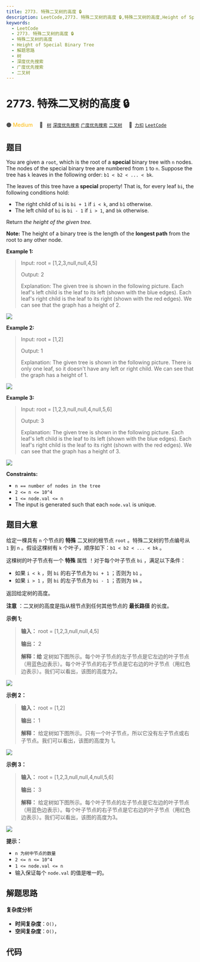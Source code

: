 ```yaml
---
title: 2773. 特殊二叉树的高度 🔒
description: LeetCode,2773. 特殊二叉树的高度 🔒,特殊二叉树的高度,Height of Special Binary Tree,解题思路,树,深度优先搜索,广度优先搜索,二叉树
keywords:
  - LeetCode
  - 2773. 特殊二叉树的高度 🔒
  - 特殊二叉树的高度
  - Height of Special Binary Tree
  - 解题思路
  - 树
  - 深度优先搜索
  - 广度优先搜索
  - 二叉树
---
```


# 2773. 特殊二叉树的高度 🔒

🟠 <font color=#ffb800>Medium</font>&emsp; 🔖&ensp; [`树`](/tag/tree.md) [`深度优先搜索`](/tag/depth-first-search.md) [`广度优先搜索`](/tag/breadth-first-search.md) [`二叉树`](/tag/binary-tree.md)&emsp; 🔗&ensp;[`力扣`](https://leetcode.cn/problems/height-of-special-binary-tree) [`LeetCode`](https://leetcode.com/problems/height-of-special-binary-tree)

## 题目

You are given a `root`, which is the root of a **special** binary tree with
`n` nodes. The nodes of the special binary tree are numbered from `1` to `n`.
Suppose the tree has `k` leaves in the following order: `b1 < b2 < ... < bk`.

The leaves of this tree have a **special** property! That is, for every leaf
`bi`, the following conditions hold:

  * The right child of `bi` is `bi + 1` if `i < k`, and `b1` otherwise.
  * The left child of `bi` is `bi - 1` if `i > 1`, and `bk` otherwise.

Return _the height of the given tree._

**Note:** The height of a binary tree is the length of the **longest path**
from the root to any other node.



**Example 1:**

> Input: root = [1,2,3,null,null,4,5]
> 
> Output: 2
> 
> Explanation: The given tree is shown in the following picture. Each leaf's left child is the leaf to its left (shown with the blue edges). Each leaf's right child is the leaf to its right (shown with the red edges). We can see that the graph has a height of 2.
> 
> 

![](https://fastly.jsdelivr.net/gh/doocs/leetcode@main/solution/2700-2799/2773.Height%20of%20Special%20Binary%20Tree/images/1.png)

**Example 2:**

> Input: root = [1,2]
> 
> Output: 1
> 
> Explanation: The given tree is shown in the following picture. There is only one leaf, so it doesn't have any left or right child. We can see that the graph has a height of 1.
> 
> 

![](https://fastly.jsdelivr.net/gh/doocs/leetcode@main/solution/2700-2799/2773.Height%20of%20Special%20Binary%20Tree/images/2.png)

**Example 3:**

> Input: root = [1,2,3,null,null,4,null,5,6]
> 
> Output: 3
> 
> Explanation: The given tree is shown in the following picture. Each leaf's left child is the leaf to its left (shown with the blue edges). Each leaf's right child is the leaf to its right (shown with the red edges). We can see that the graph has a height of 3.
> 
> 

![](https://fastly.jsdelivr.net/gh/doocs/leetcode@main/solution/2700-2799/2773.Height%20of%20Special%20Binary%20Tree/images/3.png)



**Constraints:**

  * `n == number of nodes in the tree`
  * `2 <= n <= 10^4`
  * `1 <= node.val <= n`
  * The input is generated such that each `node.val` is unique.


## 题目大意

给定一棵具有 `n` 个节点的 **特殊** 二叉树的根节点 `root` 。特殊二叉树的节点编号从 `1` 到 `n` 。假设这棵树有 `k`
个叶子，顺序如下：`b1 < b2 < ... < bk` 。

这棵树的叶子节点有一个 **特殊** 属性 ！对于每个叶子节点 `bi` ，满足以下条件：

  * 如果 `i < k` ，则 `bi` 的右子节点为 `bi + 1` ；否则为 `b1` 。
  * 如果 `i > 1` ，则 `bi` 的左子节点为 `bi - 1` ；否则为 `bk` 。

返回给定树的高度。

**注意** ：二叉树的高度是指从根节点到任何其他节点的 **最长路径** 的长度。



**示例 1;**

> 
> 
> 
> 
> 
> **输入：** root = [1,2,3,null,null,4,5]
> 
> **输出：** 2
> 
> **解释：给** 定树如下图所示。每个叶子节点的左子节点是它左边的叶子节点（用蓝色边表示）。每个叶子节点的右子节点是它右边的叶子节点（用红色边表示）。我们可以看出，该图的高度为2。
> 
> 

![](https://fastly.jsdelivr.net/gh/doocs/leetcode@main/solution/2700-2799/2773.Height%20of%20Special%20Binary%20Tree/images/1.png)

**示例 2：**

> 
> 
> 
> 
> 
> **输入：** root = [1,2]
> 
> **输出：** 1
> 
> **解释：** 给定树如下图所示。只有一个叶子节点，所以它没有左子节点或右子节点。我们可以看出，该图的高度为 1。
> 
> 

![](https://fastly.jsdelivr.net/gh/doocs/leetcode@main/solution/2700-2799/2773.Height%20of%20Special%20Binary%20Tree/images/2.png)

**示例 3：**

> 
> 
> 
> 
> 
> **输入：** root = [1,2,3,null,null,4,null,5,6]
> 
> **输出：** 3
> 
> **解释：** 给定树如下图所示。每个叶子节点的左子节点是它左边的叶子节点（用蓝色边表示）。每个叶子节点的右子节点是它右边的叶子节点（用红色边表示）。我们可以看出，该图的高度为3。
> 
> 

![](https://fastly.jsdelivr.net/gh/doocs/leetcode@main/solution/2700-2799/2773.Height%20of%20Special%20Binary%20Tree/images/3.png)



**提示：**

  * `n 为树中节点的数量`
  * `2 <= n <= 10^4`
  * `1 <= node.val <= n`
  * 输入保证每个 `node.val` 的值是唯一的。


## 解题思路

#### 复杂度分析

- **时间复杂度**：`O()`，
- **空间复杂度**：`O()`，

## 代码

```javascript

```